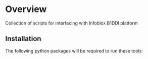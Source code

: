 # Overview
Collection of scripts for interfacing with Infoblox B1DDI platform

## Installation
The following python packages will be required to run these tools:



